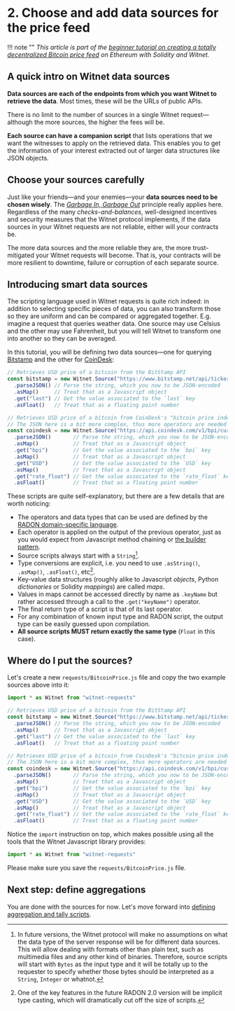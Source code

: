 # 2. Choose and add data sources for the price feed

!!! note ""
    *This article is part of the
    [beginner tutorial on creating a totally decentralized Bitcoin price feed][intro]
    on Ethereum with Solidity and Witnet.*

## A quick intro on Witnet data sources

**Data sources are each of the endpoints from which you want Witnet to
retrieve the data**. Most times, these will be the URLs of public APIs.

There is no limit to the number of sources in a single Witnet
request—although the more sources, the higher the fees will be.

**Each source can have a companion script** that lists operations that
we want the witnesses to apply on the retrieved data. This enables you
to get the information of your interest extracted out of larger data
structures like JSON objects.

## Choose your sources carefully

Just like your friends—and your enemies—your **data sources need to be
chosen wisely**. The *[Garbage In, Garbage Out][GIGO]* principle really
applies here. Regardless of the many *checks-and-balances*,
well-designed incentives and security measures that the Witnet protocol
implements, if the data sources in your Witnet requests are not
reliable, either will your contracts be.

The more data sources and the more reliable they are, the more
trust-mitigated your Witnet requests will become. That is, your
contracts will be more resilient to downtime, failure or corruption of
each separate source.

## Introducing smart data sources

The scripting language used in Witnet requests is quite rich indeed: in
addition to selecting specific pieces of data, you can also transform
those so they are uniform and can be compared or aggregated together.
E.g. imagine a request that queries weather data. One source may use
Celsius and the other may use Fahrenheit, but you will tell Witnet to
transform one into another so they can be averaged.

In this tutorial, you will be defining two data sources—one for querying
[Bitstamp] and the other for [CoinDesk]:

```javascript tab="Source 1: Bitstamp"
// Retrieves USD price of a bitcoin from the BitStamp API
const bitstamp = new Witnet.Source("https://www.bitstamp.net/api/ticker/")
  .parseJSON() // Parse the string, which you now to be JSON-encoded
  .asMap()     // Treat that as a Javascript object
  .get("last") // Get the value associated to the `last` key
  .asFloat()   // Treat that as a floating point number
```

```javascript tab="Source 2: CoinDesk"
// Retrieves USD price of a bitcoin from CoinDesk's "bitcoin price index" API
// The JSON here is a bit more complex, thus more operators are needed
const coindesk = new Witnet.Source("https://api.coindesk.com/v1/bpi/currentprice.json")
  .parseJSON()       // Parse the string, which you now to be JSON-encoded
  .asMap()           // Treat that as a Javascript object
  .get("bpi")        // Get the value associated to the `bpi` key
  .asMap()           // Treat that as a Javascript object
  .get("USD")        // Get the value associated to the `USD` key
  .asMap()           // Treat that as a Javascript object
  .get("rate_float") // Get the value associated to the `rate_float` key
  .asFloat()         // Treat that as a floating point number
```

These scripts are quite self-explanatory, but there are a few details
that are worth noticing:

- The operators and data types that can be used are defined by the
  [RADON domain-specific language][radon].
- Each operator is applied on the output of the previous operator, just
  as you would expect from Javascript method chaining or
  [the builder pattern][builder].
- Source scripts always start with a `String`[^1].
- Type conversions are explicit, i.e. you need to use `.asString()`,
  `.asMap()`, `.asFloat()`, etc[^2].
- Key-value data structures (roughly alike to Javascript *objects*,
  Python *dictionaries* or Solidity *mappings*) are called *maps*.
- Values in maps cannot be accessed directly by name as `.keyName` but
  rather accessed through a call to the `.get("keyName")` operator.
- The final return type of a script is that of its last operator.
- For any combination of known input type and RADON script, the output
  type can be easily guessed upon compilation.
- **All source scripts MUST return exactly the same type** (`Float` in
  this case).
  
## Where do I put the sources?

Let's create a new `requests/BitcoinPrice.js` file and copy the two example
sources above into it:

```javascript
import * as Witnet from "witnet-requests"

// Retrieves USD price of a bitcoin from the BitStamp API
const bitstamp = new Witnet.Source("https://www.bitstamp.net/api/ticker/")
  .parseJSON() // Parse the string, which you now to be JSON-encoded
  .asMap()     // Treat that as a Javascript object
  .get("last") // Get the value associated to the `last` key
  .asFloat()   // Treat that as a floating point number

// Retrieves USD price of a bitcoin from CoinDesk's "bitcoin price index" API
// The JSON here is a bit more complex, thus more operators are needed
const coindesk = new Witnet.Source("https://api.coindesk.com/v1/bpi/currentprice.json")
  .parseJSON()       // Parse the string, which you now to be JSON-encoded
  .asMap()           // Treat that as a Javascript object
  .get("bpi")        // Get the value associated to the `bpi` key
  .asMap()           // Treat that as a Javascript object
  .get("USD")        // Get the value associated to the `USD` key
  .asMap()           // Treat that as a Javascript object
  .get("rate_float") // Get the value associated to the `rate_float` key
  .asFloat()         // Treat that as a floating point number
```

Notice the `import` instruction on top, which makes possible using all
the tools that the Witnet Javascript library provides:

```javascript
import * as Witnet from "witnet-requests"
```

Please make sure you save the `requests/BitcoinPrice.js` file.
  
## Next step: define aggregations

You are done with the sources for now. Let's move forward into
[defining aggregation and tally scripts][next].

[intro]: /tutorials/bitcoin-price-feed/introduction
[next]: /tutorials/bitcoin-price-feed/aggregations
[radon]: /protocol/data-requests/overview/#rad-object-notation-radon
[builder]: https://en.wikipedia.org/wiki/Builder_pattern
[GIGO]: https://en.wikipedia.org/wiki/Garbage_in,_garbage_out
[Bitstamp]: https://www.bitstamp.net/api/ticker/
[CoinDesk]: https://www.bitstamp.net/api/ticker/

[^1]: In future versions, the Witnet protocol will make no assumptions
on what the data type of the server response will be for different data
sources. This will allow dealing with formats other than plain text,
such as multimedia files and any other kind of binaries. Therefore,
source scripts will start with `Bytes` as the input type and it will be
totally up to the requester to specify whether those bytes should be
interpreted as a `String`, `Integer` or whatnot.

[^2]: One of the key features in the future RADON 2.0 version will be
implicit type casting, which will dramatically cut off the size of
scripts.

